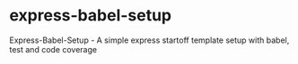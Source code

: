 # express-babel-setup

Express-Babel-Setup - A simple express startoff template setup with babel, test and code coverage
